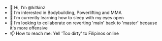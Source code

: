 - 👋 Hi, I’m @kitkinz
- 👀 I’m interested in Bodybuilding, Powerlifting and MMA
- 🌱 I’m currently learning how to sleep with my eyes open
- 💞️ I’m looking to collaborate on reverting 'main' back to 'master' because it's more offensive
- 📫 How to reach me: Yell 'Too dirty' to Filipinos online

<!---
kitkinz/kitkinz is a ✨ special ✨ repository because its `README.md` (this file) appears on your GitHub profile.
You can click the Preview link to take a look at your changes.
--->
